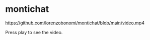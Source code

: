 # montichat

https://github.com/lorenzobonomi/montichat/blob/main/video.mp4

Press play to see the video.